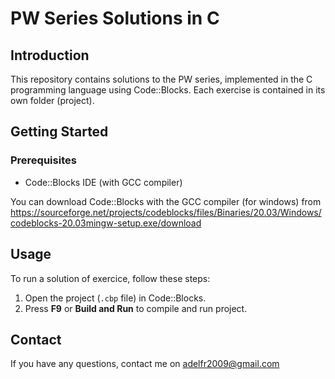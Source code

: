 # PW Series Solutions in C

## Introduction

This repository contains solutions to the PW series, implemented in the C programming language using Code::Blocks. Each exercise is contained in its own folder (project).

## Getting Started

### Prerequisites

- Code::Blocks IDE (with GCC compiler)

You can download Code::Blocks with the GCC compiler (for windows) from https://sourceforge.net/projects/codeblocks/files/Binaries/20.03/Windows/codeblocks-20.03mingw-setup.exe/download 

## Usage

To run a solution of exercice, follow these steps:

1. Open the project (`.cbp` file) in Code::Blocks.
2. Press **F9** or **Build and Run** to compile and run project.


## Contact

If you have any questions, contact me on adelfr2009@gmail.com 
